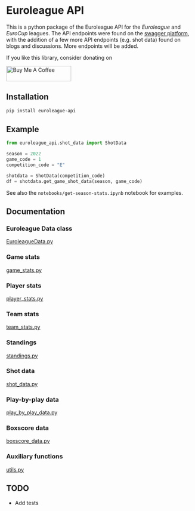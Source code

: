 # Euroleague API

This is a python package of the Euroleague API for the *Euroleague* and *EuroCup* leagues. The API endpoints were found on the [swagger platform](https://api-live.euroleague.net/swagger/index.html), with the addition of a few more API endpoints (e.g. shot data) found on blogs and discussions. More endpoints will be added.

If you like this library, consider donating on


<a href="https://www.buymeacoffee.com/georgios.giasemidis" target="_blank"><img src="https://cdn.buymeacoffee.com/buttons/default-orange.png" alt="Buy Me A Coffee" height="41" width="174"></a>

## Installation

```bash
pip install euroleague-api
```

## Example

```python
from euroleague_api.shot_data import ShotData

season = 2022
game_code = 1
competition_code = "E"

shotdata = ShotData(competition_code)
df = shotdata.get_game_shot_data(season, game_code)
```

See also the `notebooks/get-season-stats.ipynb` notebook for examples.

## Documentation

### Euroleague Data class

[EuroleagueData.py](https://htmlpreview.github.io/?https://github.com/giasemidis/euroleague_api/blob/main/site/euroleague_api/EuroLeagueData.html)

### Game stats

[game_stats.py](https://htmlpreview.github.io/?https://github.com/giasemidis/euroleague_api/blob/main/site/euroleague_api/game_stats.html)

### Player stats

[player_stats.py](https://htmlpreview.github.io/?https://github.com/giasemidis/euroleague_api/blob/main/site/euroleague_api/player_stats.html)

### Team stats

[team_stats.py](https://htmlpreview.github.io/?https://github.com/giasemidis/euroleague_api/blob/main/site/euroleague_api/team_stats.html)

### Standings

[standings.py](https://htmlpreview.github.io/?https://github.com/giasemidis/euroleague_api/blob/main/site/euroleague_api/standings.html)

### Shot data

[shot_data.py](https://htmlpreview.github.io/?https://github.com/giasemidis/euroleague_api/blob/main/site/euroleague_api/shot_data.html)

### Play-by-play data

[play_by_play_data.py](https://htmlpreview.github.io/?https://github.com/giasemidis/euroleague_api/blob/main/site/euroleague_api/play_by_play_data.html)

### Boxscore data

[boxscore_data.py](https://htmlpreview.github.io/?https://github.com/giasemidis/euroleague_api/blob/main/site/euroleague_api/boxscore_data.html)

### Auxiliary functions

[utils.py](https://htmlpreview.github.io/?https://github.com/giasemidis/euroleague_api/blob/main/site/euroleague_api/utils.html)

## TODO

- Add tests
